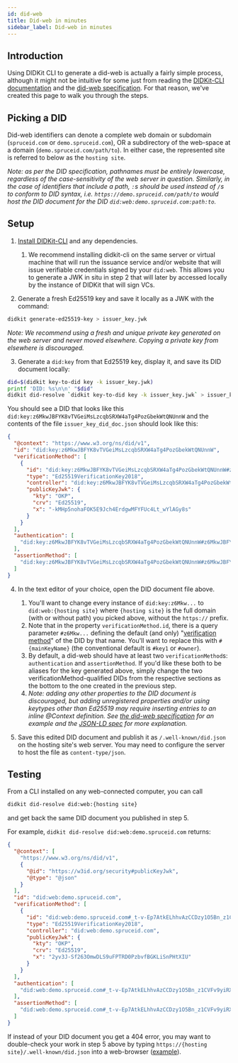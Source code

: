 ```yaml
---
id: did-web
title: Did-web in minutes
sidebar_label: Did-web in minutes
---
```


## Introduction

Using DIDKit CLI to generate a did-web is actually a fairly simple process,
although it might not be intuitive for some just from reading the [DIDKit-CLI
documentation](/docs/didkit-packages/cli/) and the [did-web
specification](https://w3c-ccg.github.io/did-method-web/). For that reason,
we've created this page to walk you through the steps.

## Picking a DID

Did-web identifiers can denote a complete web domain or subdomain
(`spruceid.com` or `demo.spruceid.com`), OR a subdirectory of the web-space at a
domain (`demo.spruceid.com/path/to`). In either case, the represented site is
referred to below as the `hosting site`. 

*Note: as per the DID specification, pathnames must be entirely lowercase,
regardless of the case-sensitivity of the web server in question. Similarly, in
the case of identifiers that include a path, `:`s should be used instead of `/`s
to conform to DID syntax, i.e. `https://demo.spruceid.com/path/to` would host
the DID document for the DID `did:web:demo.spruceid.com:path:to`.*

## Setup

1. [Install DIDKit-CLI](/docs/didkit/install/) and any dependencies.
   1. We recommend installing didkit-cli on the same server or virtual machine
      that will run the issuance service and/or website that will issue
      verifiable credentials signed by your `did:web`.  This allows you to
      generate a JWK in situ in step 2 that will later by accessed locally by
      the instance of DIDKit that will sign VCs.  

2. Generate a fresh Ed25519 key and save it locally as a JWK with the command:

```sh
didkit generate-ed25519-key > issuer_key.jwk
```

*Note: We recommend using a fresh and unique private key generated on the web
server and never moved elsewhere. Copying a private key from elsewhere is
discouraged.*

3. Generate a `did:key` from that Ed25519 key, display it, and save its DID
   document locally:
```sh
did=$(didkit key-to-did key -k issuer_key.jwk)
printf 'DID: %s\n\n' "$did"
didkit did-resolve `didkit key-to-did key -k issuer_key.jwk` > issuer_key_did_doc.json
```

You should see a DID that looks like this
 `did:key:z6MkwJBFYK8vTVGeiMsLzcqbSRXW4aTg4PozGbekWtQNUnnW` and the contents of
 the file `issuer_key_did_doc.json` should look like this:
```json
{
  "@context": "https://www.w3.org/ns/did/v1",
  "id": "did:key:z6MkwJBFYK8vTVGeiMsLzcqbSRXW4aTg4PozGbekWtQNUnnW",
  "verificationMethod": [
    {
      "id": "did:key:z6MkwJBFYK8vTVGeiMsLzcqbSRXW4aTg4PozGbekWtQNUnnW#z6MkwJBFYK8vTVGeiMsLzcqbSRXW4aTg4PozGbekWtQNUnnW", 
      "type": "Ed25519VerificationKey2018",
      "controller": "did:key:z6MkwJBFYK8vTVGeiMsLzcqbSRXW4aTg4PozGbekWtQNUnnW",
      "publicKeyJwk": {
        "kty": "OKP",
        "crv": "Ed25519",
        "x": "-kMHp5nohaFOK5E9Jch4ErdgwMFYFUc4Lt_wYlAGy8s"
      }
    }
  ],
  "authentication": [
    "did:key:z6MkwJBFYK8vTVGeiMsLzcqbSRXW4aTg4PozGbekWtQNUnnW#z6MkwJBFYK8vTVGeiMsLzcqbSRXW4aTg4PozGbekWtQNUnnW"
  ],
  "assertionMethod": [
    "did:key:z6MkwJBFYK8vTVGeiMsLzcqbSRXW4aTg4PozGbekWtQNUnnW#z6MkwJBFYK8vTVGeiMsLzcqbSRXW4aTg4PozGbekWtQNUnnW"
  ]
}
```

4. In the text editor of your choice, open the DID document file above. 
    1. You'll want to change every instance of `did:key:z6Mkw...` to
       `did:web:{hosting site}` where `{hosting site}` is the full domain (with
       or without path) you picked above, without the `https://` prefix.
    2. Note that in the property `verificationMethod.id`, there is a query
       parameter `#z6Mkw...` defining the default (and only) "[verification
       method](/docs/didkit/concepts/)" of the DID by that name. You'll want to
       replace this with `#{mainKeyName}` (the conventional default is `#key1`
       or `#owner`).
    3. By default, a did-web should have at least two `verificationMethod`s:
       `authentication` and `assertionMethod`.  If you'd like these both to be
       aliases for the key generated above, simply change the two
       verificationMethod-qualified DIDs from the respective sections as the
       bottom to the one created in the previous step.
    4. *Note: adding any other properties to the DID document is discouraged,
       but adding unregistered properties and/or using keytypes other than
       Ed25519 may require inserting entries to an inline @Context definition.
       See [the did-web
       specification](https://w3c-ccg.github.io/did-method-web/#json-ld-context-definition)
       for an example and the [JSON-LD
       spec](https://json-ld.org/spec/latest/json-ld/#example-6-in-line-context-definition)
       for more explanation.*

5. Save this edited DID document and publish it as `/.well-known/did.json` on
   the hosting site's web server. You may need to configure the server to host
   the file as `content-type/json`.

## Testing

From a CLI installed on any web-connected computer, you can call
```bash
didkit did-resolve did:web:{hosting site}
```
and get back the same DID document you published in step 5.

For example, `didkit did-resolve did:web:demo.spruceid.com` returns:
```json
{
  "@context": [
    "https://www.w3.org/ns/did/v1",
    {
      "@id": "https://w3id.org/security#publicKeyJwk",
      "@type": "@json"
    }
  ],
  "id": "did:web:demo.spruceid.com",
  "verificationMethod": [
    {
      "id": "did:web:demo.spruceid.com#_t-v-Ep7AtkELhhvAzCCDzy1O5Bn_z1CVFv9yiRXdHY",
      "type": "Ed25519VerificationKey2018",
      "controller": "did:web:demo.spruceid.com",
      "publicKeyJwk": {
        "kty": "OKP",
        "crv": "Ed25519",
        "x": "2yv3J-Sf263OmwDLS9uFPTRD0PzbvfBGKLiSnPHtXIU"
      }
    }
  ],
  "authentication": [
    "did:web:demo.spruceid.com#_t-v-Ep7AtkELhhvAzCCDzy1O5Bn_z1CVFv9yiRXdHY"
  ],
  "assertionMethod": [
    "did:web:demo.spruceid.com#_t-v-Ep7AtkELhhvAzCCDzy1O5Bn_z1CVFv9yiRXdHY"
  ]
}
```

If instead of your DID document you get a 404 error, you may want to
double-check your work in step 5 above by typing `https://{hosting
site}/.well-known/did.json` into a web-browser
([example](https://demo.spruceid.com/.well-known/did.json)).